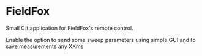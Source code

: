# FieldFox
Small C# application for FieldFox's remote control.

Enable the option to send some sweep parameters using simple GUI and to save measurements any XXms
